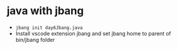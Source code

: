 # java with jbang

- `jbang init day6Jbang.java`
- Install vscode extension jbang and set jbang home to parent of bin/jbang folder

